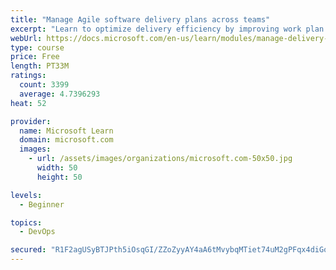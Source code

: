 ```yaml
---
title: "Manage Agile software delivery plans across teams"
excerpt: "Learn to optimize delivery efficiency by improving work plan visibility across teams."
webUrl: https://docs.microsoft.com/en-us/learn/modules/manage-delivery-plans/
type: course
price: Free
length: PT33M
ratings:
  count: 3399
  average: 4.7396293
heat: 52

provider:
  name: Microsoft Learn
  domain: microsoft.com
  images:
    - url: /assets/images/organizations/microsoft.com-50x50.jpg
      width: 50
      height: 50

levels:
  - Beginner

topics:
  - DevOps

secured: "R1F2agUSyBTJPth5iOsqGI/ZZoZyyAY4aA6tMvybqMTiet74uM2gPFqx4diGotu4HfzEGyNb7nb+pF8r175rhu35yx5yvf5tfQ+tvIOmsb43vhvqDfYdX2Fw41Fy0QcJslehD45BVcUIOjkyaAZBqCi0gT2gS/EgedyUJfVRq6F76VXUO2kaVnSHwpjGzyiRcztW67El7iy+FOfpl22pC89fqLc+hN3oQzeG0GfxscNkRbL+BLhEi+2RrNfrc7pKI9FfHpH2AptnH4TzGZFtt0DfMExdzfYIQ+/k0bqxQqyRrzY55zRaQAJw9pmB2x49yA0CF3+obhIgs2rHxYEb8e3ZWJVajBEz2RDltdQJMSPwavCZxiG0lJ2GK4GROdJmnA2Dj+3q5uxtslIL5e6ppw4ohV0DO3PFA4ORmwr0m4c=;J2aAft2W6Cvo3eYF76RpzA=="
---
```


